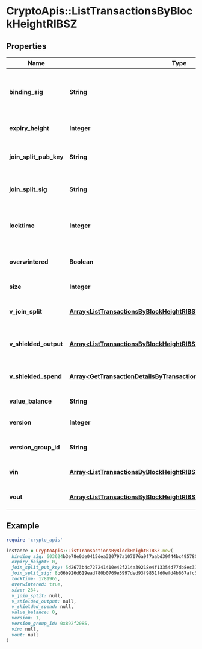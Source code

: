 # CryptoApis::ListTransactionsByBlockHeightRIBSZ

## Properties

| Name | Type | Description | Notes |
| ---- | ---- | ----------- | ----- |
| **binding_sig** | **String** | It is used to enforce balance of Spend and Output transfers, in order to prevent their replay across transactions. |  |
| **expiry_height** | **Integer** | Represents a block height after which the transaction will expire. |  |
| **join_split_pub_key** | **String** | Represents an encoding of a JoinSplitSig public validating key. |  |
| **join_split_sig** | **String** | Is used to sign transactions that contain at least one JoinSplit description. |  |
| **locktime** | **Integer** | Represents the time at which a particular transaction can be added to the blockchain. |  |
| **overwintered** | **Boolean** | \&quot;Overwinter\&quot; is the network upgrade for the Zcash blockchain. |  |
| **size** | **Integer** | Represents the total size of this transaction. |  |
| **v_join_split** | [**Array&lt;ListTransactionsByBlockHeightRIBSZVJoinSplitInner&gt;**](ListTransactionsByBlockHeightRIBSZVJoinSplitInner.md) | Represents a sequence of JoinSplit descriptions using BCTV14 proofs. |  |
| **v_shielded_output** | [**Array&lt;ListTransactionsByBlockHeightRIBSZVShieldedOutputInner&gt;**](ListTransactionsByBlockHeightRIBSZVShieldedOutputInner.md) | Object Array representation of transaction output descriptions |  |
| **v_shielded_spend** | [**Array&lt;GetTransactionDetailsByTransactionIDRIBSZVShieldedSpendInner&gt;**](GetTransactionDetailsByTransactionIDRIBSZVShieldedSpendInner.md) | Object Array representation of transaction spend descriptions |  |
| **value_balance** | **String** | Defines the transaction value balance. |  |
| **version** | **Integer** | Represents the transaction version number. |  |
| **version_group_id** | **String** | Represents the transaction version group ID. |  |
| **vin** | [**Array&lt;ListTransactionsByBlockHeightRIBSZVinInner&gt;**](ListTransactionsByBlockHeightRIBSZVinInner.md) | Object Array representation of transaction inputs |  |
| **vout** | [**Array&lt;ListTransactionsByBlockHeightRIBSZVoutInner&gt;**](ListTransactionsByBlockHeightRIBSZVoutInner.md) | Object Array representation of transaction outputs |  |

## Example

```ruby
require 'crypto_apis'

instance = CryptoApis::ListTransactionsByBlockHeightRIBSZ.new(
  binding_sig: 603624b3e78e0de0415dea320797a107076a9f7aabd39f44bc4957803330e9891cb33744ac2ec749c2d2d341f29467c49c0ae35bf34765e2fb7c4cda68584804,
  expiry_height: 0,
  join_split_pub_key: 5d2673b4c727241410e42f214a39218e4f13354d77db8ec31243a7be7ed8e2b7,
  join_split_sig: 8b06b926d619ead780b0769e5997ded93f9851fd0efd4b667afc5bcc2792b26cd4a565b4efa7733535fdc09fa566ca59042785d7fd8043d37fdf9e144465080a,
  locktime: 1781965,
  overwintered: true,
  size: 234,
  v_join_split: null,
  v_shielded_output: null,
  v_shielded_spend: null,
  value_balance: 0,
  version: 1,
  version_group_id: 0x892f2085,
  vin: null,
  vout: null
)
```

